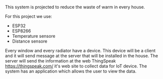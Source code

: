 This system is projected to reduce the waste of warm in every house.

For this project we use:
  - ESP32
  - ESP8266
  - Temperature sensore
  - Distance sensore

Every window and every radiator have a device. This device will be a client and it will send message at the server that will be installed in the house.
The server will send the information at the web ThingSpeak https://thingspeak.com/ it's web site to collect data for IoT device.
The system has an application which allows the user to view the data.

